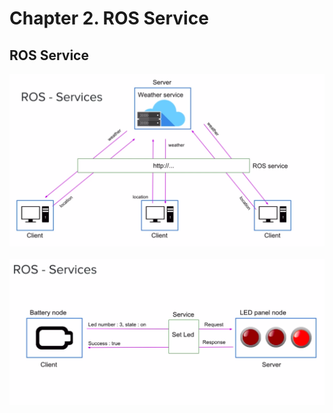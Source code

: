 # Chapter **2.**  ROS Service

## ROS Service

<div align=center>

<img src="https://github.com/alonzo3569/ROS/blob/master/Ch2%20ROS%20Service/ROS_Service_Concept.png"/><br></br>
<img src="https://github.com/alonzo3569/ROS/blob/master/Ch2%20ROS%20Service/ROS_Service_Concept2.png"/><br></br>

</div>
